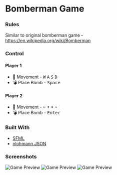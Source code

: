 # Bomberman Game

### Rules

Similar to original bomberman game - https://en.wikipedia.org/wiki/Bomberman

### Control

#### Player 1

- :running: Movement - <kbd>W</kbd> <kbd>A</kbd> <kbd>S</kbd> <kbd>D</kbd>
- :bomb: Place Bomb - <kbd>Space</kbd>

#### Player 2

- :running: Movement - <kbd>:arrow_left:</kbd> <kbd>:arrow_up:</kbd> <kbd>:arrow_down:</kbd> <kbd>:arrow_right:</kbd>
- :bomb: Place Bomb - <kbd>Enter</kbd>

### Built With

- [SFML](https://www.sfml-dev.org/)
- [nlohmann JSON](https://github.com/nlohmann/json)

### Screenshots

![Game Preview](https://i.imgur.com/kGVbW42.png)
![Game Preview](https://i.imgur.com/4XrJil7.png)
![Game Preview](https://i.imgur.com/KvIILZw.png)